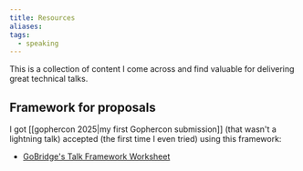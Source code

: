 ```yaml
---
title: Resources
aliases: 
tags:
  - speaking
---
```

This is a collection of content I come across and find valuable for delivering great technical talks.

## Framework for proposals
I got [[gophercon 2025|my first Gophercon submission]] (that wasn't a lightning talk) accepted (the first time I even tried) using this framework:
- [GoBridge's Talk Framework Worksheet](https://gobridge.org/Talks)